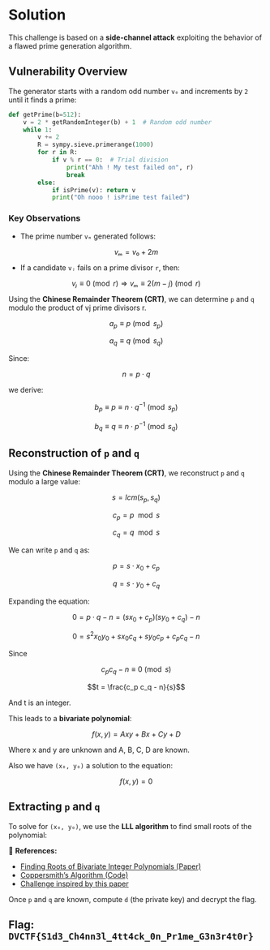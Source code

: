 # Solution  

This challenge is based on a **side-channel attack** exploiting the behavior of a flawed prime generation algorithm.  

## Vulnerability Overview  
The generator starts with a random odd number `v₀` and increments by `2` until it finds a prime:  

```python
def getPrime(b=512):
    v = 2 * getRandomInteger(b) + 1  # Random odd number
    while 1:
        v += 2
        R = sympy.sieve.primerange(1000)
        for r in R:
            if v % r == 0:  # Trial division
                print("Ahh ! My test failed on", r)
                break
        else:
            if isPrime(v): return v
            print("Oh nooo ! isPrime test failed")
```

### Key Observations  
- The prime number `vₘ` generated follows:  
```math
  vₘ = v₀ + 2m
```
- If a candidate `vⱼ` fails on a prime divisor `r`, then:  
```math
  vⱼ \equiv 0 \pmod{r} \Rightarrow vₘ \equiv 2(m - j) \pmod{r}
```

Using the **Chinese Remainder Theorem (CRT)**, we can determine `p` and `q` modulo the product of vj prime divisors r.  
```math
a_p \equiv p \pmod{s_p}
```
```math
a_q \equiv q \pmod{s_q}
```

Since:
```math
n = p \cdot q
```

we derive:  
```math
b_p \equiv p \equiv n \cdot q^{-1} \pmod{s_p}
```
```math
b_q \equiv q \equiv n \cdot p^{-1} \pmod{s_q}
```

## Reconstruction of `p` and `q`  
Using the **Chinese Remainder Theorem (CRT)**, we reconstruct `p` and `q` modulo a large value:
```math
s=lcm(s_p,s_q)
```  

```math
c_p = p \mod s
```
```math	
c_q = q \mod s
```

We can write `p` and `q` as:

```math
p = s \cdot x_0 + c_p
```
```math
q = s \cdot y_0 + c_q
```

Expanding the equation:

```math	
0 = p \cdot q - n = (s x_0 + c_p)(s y_0 + c_q) - n
```

```math
0 = s^2 x_0 y_0 + s x_0 c_q + s y_0 c_p + c_p c_q - n
```

Since
```math
c_p c_q - n \equiv 0 \pmod{s}
```

```math
t = \frac{c_p c_q - n}{s}
```

And t is an integer.

This leads to a **bivariate polynomial**:

```math
f(x, y) = A x y + B x + C y + D
```

Where x and y are unknown and A, B, C, D are known.

Also we have `(x₀, y₀)` a solution to the equation:

```math
f(x, y) = 0
```

## Extracting `p` and `q`  
To solve for `(x₀, y₀)`, we use the **LLL algorithm** to find small roots of the polynomial:  

📌 **References:**  
- [Finding Roots of Bivariate Integer Polynomials (Paper)](https://iacr.org/archive/eurocrypt2004/30270487/bivariate.pdf)  
- [Coppersmith’s Algorithm (Code)](https://github.com/ubuntor/coppersmith-algorithm)  
- [Challenge inspired by this paper](https://www.iacr.org/archive/ches2009/57470141/57470141.pdf)

Once `p` and `q` are known, compute `d` (the private key) and decrypt the flag.
## Flag: `DVCTF{S1d3_Ch4nn3l_4tt4ck_0n_Pr1me_G3n3r4t0r}`  
